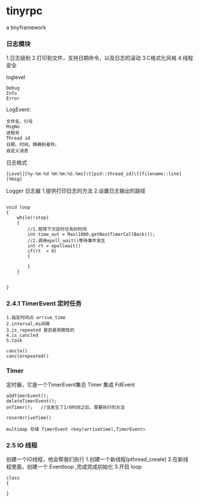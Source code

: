 # tinyrpc
a tinyframework 

### 日志模块
1.日志级别
2.打印到文件，支持日期命令，以及日志的滚动
3.C格式化风格
4.线程安全

loglevel
```
Debug 
Info
Error
```
LogEvent:
```
文件名、行号 
MsgNo
进程号
Thread id
日期、时间。精确到毫秒。
自定义消息 
```

日志格式
```
[Level][%y-%m-%d %H:%m:%S.%ms]\t[pid::thread_id]\t[filename::line][%msg]
```

Logger 日志器
1.提供打印日志的方法
2.设置日志输出的路径

```creator模型

void loop
{
    while(!stop)
    {
        //1.取得下次定时任务的时间
        int time_out = Max(1000,getNextTimerCallBack());
        //2.调用epoll_wait()等待事件发生
        int rt = epollwait()
        if(rt  < 0)
        {

        }
    }


}

```
### 2.4.1 TimerEvent 定时任务
``` 
1.指定时间点 arrive_time
2.interval,ms间隔
3.is_repeated 是否是周期性的
4.is_cancled
5.task

cancle()
canclerepeated()
```

### Timer
定时器，它是一个TimerEvent集合
Timer 集成 FdEvent
```
addTimerEvent();
deleteTimerEvent();
onTimer();   //当发生了I/O时间之后，需要执行的方法

reserArriveTime()

multimap 存储 TimerEvent <key(arrivetime),TimerEvent>
```

### 2.5 IO 线程
创建一个IO线程，他会帮我们执行
1.创建一个新线程(pthread_create)
2.在新线程里面，创建一个 Eventloop ,完成完成初始化
3.开启 loop
```
class
{
    
}



```